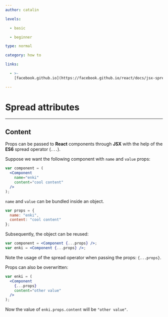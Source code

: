 ```yaml
---
author: catalin

levels:

  - basic

  - beginner

type: normal

category: how to

links:

  - >-
    [facebook.github.io](https://facebook.github.io/react/docs/jsx-spread.html#spread-attributes){website}

---
```


# Spread attributes

---

## Content

Props can be passed to **React** components through **JSX** with the help of the **ES6** spread operator (`...`).

Suppose we want the following component with `name` and `value` props:

```jsx
var component = (
  <Component
    name="enki"
    content="cool content"
  />
);
```

`name` and `value` can be bundled inside an object.

```jsx
var props = {
  name: "enki",
  content: "cool content"
};
```

Subsequently, the object can be reused:

```jsx
var component = <Component {...props} />;
var enki = <Component {...props} />;
```

Note the usage of the spread operator when passing the props: `{...props}`.

Props can also be overwritten:

```jsx
var enki = (
  <Component
    {...props}
    content="other value"
  />
);
```

Now the value of `enki.props.content` will be `"other value"`.
